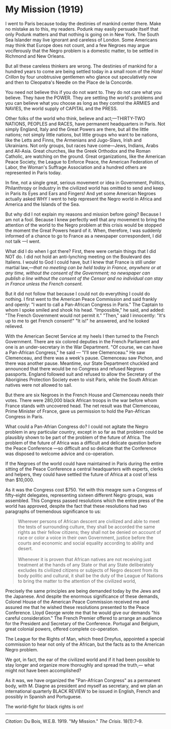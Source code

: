<!--
title:   My Mission
author:  Du Bois, W.E.B.
journal: The Crisis
year:    1919
volume:  18
issue:   1
pages:   7-9
-->
# My Mission (1919)

I went to Paris because today the destinies of mankind center there. Make no mistake as to this, my readers. Podunk may easily persuade itself that only Podunk matters and that nothing is going on in New York. The South Sea Islander may live ignorant and careless of London. Some Americans may think that Europe does not count, and a few Negroes may argue vociferously that the Negro problem is a domestic matter, to be settled in Richmond and New Orleans.

But all these careless thinkers are wrong. The destinies of mankind for a hundred years to come are being settled today in a small room of the *Hotel Crillon* by four unobtrusive gentlemen who glance out speculatively now and then to Cleopatra's Needle on the Place de la Concorde.

You need not believe this if you do not want to. They do not care what you believe. They have the POWER. They are settling the world's problems and you can believe what you choose as long as they control the ARMIES and NAVIES, the world supply of CAPITAL and the PRESS.

Other folks of the world who think, believe and act;—THIRTY-TWO NATIONS, PEOPLES and RACES, have permanent headquarters in Paris. Not simply England, Italy and the Great Powers are there, but all the little nations; not simply little nations, but little groups who want to be nations, like the Letts and Finns, the Armenians and Jugo-Slavs, Irish and Ukrainians. Not only groups, but races have come—Jews, Indians, Arabs and All-Asia. Great churches, like the Greek Orthodox and the Roman Catholic, are watching on the ground. Great organizations, like the American Peace Society, the League to Enforce Peace, the American Federation of Labor, the Woman's Suffrage Association and a hundred others are represented in Paris today.

In fine, not a single great, serious movement or idea in Government, Politics, Philanthropy or Industry in the civilized world has omitted to send and keep in Paris its Eyes and Ears and Fingers! And yet some American Negroes actually asked WHY I went to help represent the Negro world in Africa and America and the Islands of the Sea.

But why did I not explain my reasons and mission before going? Because I am not a fool. Because I knew perfectly well that any movement to bring the attention of the world to the Negro problem at this crisis would be stopped the moment the Great Powers heard of it. When, therefore, I was suddenly informed of a chance to go to France as a newspaper correspondent, I did not talk —I went.

What did I do when I got there? First, there were certain things that I did NOT do. I did not hold an anti-lynching meeting on the Boulevard des Italiens. I would to God I could have, but I knew that France is still under martial law,—*that no meeting can be held today in France, anywhere or at any time, without the consent of the Government; no newspaper can publish a line without the consent of the Censor and no individual can stay in France unless the French consent.*

But it did not follow that because I could not do everything I could do nothing. I first went to the American Peace Commission and said frankly and openly: "I want to call a Pan-African Congress in Paris." The Captain to whom I spoke smiled and shook his head. "Impossible," he said, and added: "The French Government would not permit it." "Then," said I innocently: "It's up to me to get French consent!" "It is!" he answered, and he looked relieved.

With the American Secret Service at my heels I then turned to the French Government. There are six colored deputies in the French Parliament and one is an under-secretary in the War Department. "Of course, we can have a Pan-African Congress," he said — "I'll see Clemenceau." He saw Clemenceau, and there was a week's pause. Clemenceau saw Pichon, and there was another pause. Meantime, our State Department chuckled and announced that there would be no Congress and refused Negroes passports. England followed suit and refused to allow the Secretary of the Aborigines Protection Society even to visit Paris, while the South African natives were not allowed to sail.

But there are six Negroes in the French House and Clemenceau needs their votes. There were 280,000 black African troops in the war before whom France stands with uncovered head. The net result was that Clemenceau, Prime Minister of France, gave us permission to hold the Pan-African Congress in Paris.

What could a Pan-Afrian Congress do? I could not agitate the Negro problem in any particular country, except in so far as that problem could be plausibly shown to be part of the problem of the future of Africa. The problem of the future of Africa was a difficult and delicate question before the Peace Conference —so difficult and so delicate that the Conference was disposed to welcome advice and co-operation.

 If the Negroes of the world could have maintained in Paris during the entire sitting of the Peace Conference a central headquarters with experts, clerks and helpers, they could have settled the future of Africa at a cost of less than $10,000.

As it was the Congress cost $750. Yet with this meagre sum a Congress of fifty-eight delegates, representing sixteen different Negro groups, was assembled. This Congress passed resolutions which the entire press of the world has approved, despite the fact that these resolutions had two paragraphs of tremendous significance to us:

> Wherever persons of African descent are civilized and able to meet the tests of surrounding culture, they shall be accorded the same rights as their fellow citizens; they shall not be denied on account of race or color a voice in their own Government, justice before the courts and economic and social equality according to ability and desert.    
&nbsp;    
> Whenever it is proven that African natives are not receiving just treatment at the hands of any State or that any State deliberately excludes its civilized citizens or subjects of Negro descent from its body politic and cultural, it shall be the duty of the League of Nations to bring the matter to the attention of the civilized world,

Precisely the same principles are being demanded today by the Jews  and the Japanese. And despite the enormous significance of these demands, Colonel House of the American Peace Commission received me and assured me that he wished these resolutions presented to the Peace Conference. Lloyd George wrote me that he would give our demands "his careful consideration." The French Premier offered to arrange an audience for the President and Secretary of the Conference. Portugal and Belgium, great colonial powers, offered complete co-operation.

The League for the Rights of Man, which freed Dreyfus, appointed a special commission to hear not only of the African, but the facts as to the American Negro problem.

We got, in fact, the ear of the civilized world and if it had been possible to stay longer and organize more thoroughly and spread the truth,— what might not have been accomplished?

As it was, we have organized the "Pan-African Congress" as a permanent body, with M. Diagne as president and myself as secretary, and we plan an international quarterly BLACK REVIEW to be issued in English, French and possibly in Spanish and Portuguese.

The world-fight for black rights is on!

______________
*Citation:* Du Bois, W.E.B. 1919. "My Mission." *The Crisis*. 18(1):7&ndash;9.